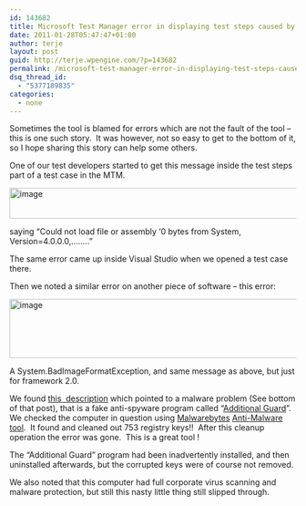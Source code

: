 ```yaml
---
id: 143682
title: Microsoft Test Manager error in displaying test steps caused by malware
date: 2011-01-28T05:47:47+01:00
author: terje
layout: post
guid: http://terje.wpengine.com/?p=143682
permalink: /microsoft-test-manager-error-in-displaying-test-steps-caused-by-malware/
dsq_thread_id:
  - "5377189835"
categories:
  - none
---
```

<p>Sometimes the tool is blamed for errors which are not the fault of the tool – this is one such story.  It was however, not so easy to get to the bottom of it, so I hope sharing this story can help some others.</p>
<p>One of our test developers started to get this message inside the test steps part of a test case in the MTM.</p>
<p><a href="http://gwb.blob.core.windows.net/terje/Windows-Live-Writer/MTM-error-in-displaying-test-steps-cause_EF5A/image_2.png"><img width="576" height="54" title="image" alt="image" border="0" style="border-width: 0px; padding-top: 0px; padding-right: 0px; padding-left: 0px; display: inline; background-image: none;" src="http://hermit.no/wp-content/uploads/2015/08/GWB-Windows-Live-Writer-MTM-error-in-displaying-test-steps-cause_EF5A-image_thumb.png" /></a></p>
<p>saying “Could not load file or assembly ‘0 bytes from System, Version=4.0.0.0,……..”</p>
<p>The same error came up inside Visual Studio when we opened a test case there.</p>
<p>Then we noted a similar error on another piece of software – this error:</p>
<p><a href="http://gwb.blob.core.windows.net/terje/Windows-Live-Writer/MTM-error-in-displaying-test-steps-cause_EF5A/image_4.png"><img width="561" height="104" title="image" alt="image" border="0" style="border-width: 0px; padding-top: 0px; padding-right: 0px; padding-left: 0px; display: inline; background-image: none;" src="http://hermit.no/wp-content/uploads/2015/08/GWB-Windows-Live-Writer-MTM-error-in-displaying-test-steps-cause_EF5A-image_thumb_1.png" /></a></p>
<p>A System.BadImageFormatException, and same message as above, but just for framework 2.0.</p>
<p>We found <a target="_blank" href="http://www.vistax64.com/net-general/269461-0-bytes-loaded-system.html">this  description</a> which pointed to a malware problem (See bottom of that post), that is a fake anti-spyware program called “<a target="_blank" href="http://www.2-spyware.com/remove-additional-guard.html">Additional Guard</a>”.  We checked the computer in question using <a target="_blank" href="http://www.malwarebytes.org/">Malwarebytes</a> <a target="_blank" href="http://majorgeeks.com/download.php?det=5756">Anti-Malware tool</a>.  It found and cleaned out 753 registry keys!!  After this cleanup operation the error was gone.  This is a great tool ! </p>
<p>The “Additional Guard” program had been inadvertently installed, and then uninstalled afterwards, but the corrupted keys were of course not removed. </p>
<p>We also noted that this computer had full corporate virus scanning and malware protection, but still this nasty little thing still slipped through.</p>